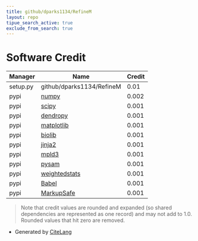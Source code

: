 ```yaml
---
title: github/dparks1134/RefineM
layout: repo
tipue_search_active: true
exclude_from_search: true
---
```

# Software Credit

|Manager|Name|Credit|
|-------|----|------|
|setup.py|github/dparks1134/RefineM|0.01|
|pypi|[numpy](https://www.numpy.org)|0.002|
|pypi|[scipy](https://www.scipy.org)|0.001|
|pypi|[dendropy](http://packages.python.org/DendroPy/)|0.001|
|pypi|[matplotlib](https://matplotlib.org)|0.001|
|pypi|[biolib](http://pypi.python.org/pypi/biolib/)|0.001|
|pypi|[jinja2](https://palletsprojects.com/p/jinja/)|0.001|
|pypi|[mpld3](http://mpld3.github.com)|0.001|
|pypi|[pysam](https://github.com/pysam-developers/pysam)|0.001|
|pypi|[weightedstats](https://github.com/tinybike/weightedstats)|0.001|
|pypi|[Babel](http://babel.pocoo.org/)|0.001|
|pypi|[MarkupSafe](https://palletsprojects.com/p/markupsafe/)|0.001|


> Note that credit values are rounded and expanded (so shared dependencies are represented as one record) and may not add to 1.0. Rounded values that hit zero are removed.


- Generated by [CiteLang](https://github.com/vsoch/citelang)
